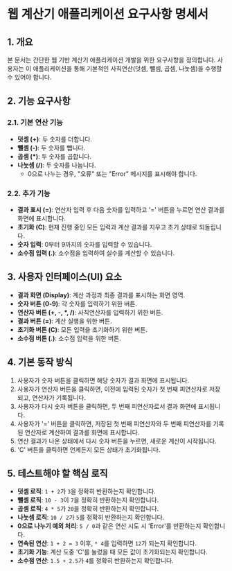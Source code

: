 # 웹 계산기 애플리케이션 요구사항 명세서

## 1. 개요

본 문서는 간단한 웹 기반 계산기 애플리케이션 개발을 위한 요구사항을 정의합니다. 사용자는 이 애플리케이션을 통해 기본적인 사칙연산(덧셈, 뺄셈, 곱셈, 나눗셈)을 수행할 수 있어야 합니다.

## 2. 기능 요구사항

### 2.1. 기본 연산 기능

*   **덧셈 (+)**: 두 숫자를 더합니다.
*   **뺄셈 (-)**: 두 숫자를 뺍니다.
*   **곱셈 (*)**: 두 숫자를 곱합니다.
*   **나눗셈 (/)**: 두 숫자를 나눕니다.
    *   0으로 나누는 경우, "오류" 또는 "Error" 메시지를 표시해야 합니다.

### 2.2. 추가 기능

*   **결과 표시 (=)**: 연산자 입력 후 다음 숫자를 입력하고 '=' 버튼을 누르면 연산 결과를 화면에 표시합니다.
*   **초기화 (C)**: 현재 진행 중인 모든 입력과 계산 결과를 지우고 초기 상태로 되돌립니다.
*   **숫자 입력**: 0부터 9까지의 숫자를 입력할 수 있습니다.
*   **소수점 입력 (.)**: 소수점을 입력하여 실수를 계산할 수 있습니다.

## 3. 사용자 인터페이스(UI) 요소

*   **결과 화면 (Display)**: 계산 과정과 최종 결과를 표시하는 화면 영역.
*   **숫자 버튼 (0-9)**: 각 숫자를 입력하기 위한 버튼.
*   **연산자 버튼 (+, -, *, /)**: 사칙연산자를 입력하기 위한 버튼.
*   **결과 버튼 (=)**: 계산 실행을 위한 버튼.
*   **초기화 버튼 (C)**: 모든 입력을 초기화하기 위한 버튼.
*   **소수점 버튼 (.)**: 소수점 입력을 위한 버튼.

## 4. 기본 동작 방식

1.  사용자가 숫자 버튼을 클릭하면 해당 숫자가 결과 화면에 표시됩니다.
2.  사용자가 연산자 버튼을 클릭하면, 이전에 입력된 숫자가 첫 번째 피연산자로 저장되고, 연산자가 기록됩니다.
3.  사용자가 다시 숫자 버튼을 클릭하면, 두 번째 피연산자로서 결과 화면에 표시됩니다.
4.  사용자가 '=' 버튼을 클릭하면, 저장된 첫 번째 피연산자와 두 번째 피연산자를 기록된 연산자로 계산하여 결과를 화면에 표시합니다.
5.  연산 결과가 나온 상태에서 다시 숫자 버튼을 누르면, 새로운 계산이 시작됩니다.
6.  'C' 버튼을 클릭하면 언제든지 모든 상태가 초기화됩니다.

## 5. 테스트해야 할 핵심 로직

*   **덧셈 로직**: `1 + 2`가 `3`을 정확히 반환하는지 확인합니다.
*   **뺄셈 로직**: `10 - 3`이 `7`을 정확히 반환하는지 확인합니다.
*   **곱셈 로직**: `4 * 5`가 `20`을 정확히 반환하는지 확인합니다.
*   **나눗셈 로직**: `10 / 2`가 `5`를 정확히 반환하는지 확인합니다.
*   **0으로 나누기 예외 처리**: `5 / 0`과 같은 연산 시도 시 'Error'를 반환하는지 확인합니다.
*   **연속된 연산**: `1 + 2 = 3` 이후, `* 4`를 입력하면 `12`가 되는지 확인합니다.
*   **초기화 기능**: 계산 도중 'C'를 눌렀을 때 모든 값이 초기화되는지 확인합니다.
*   **소수점 연산**: `1.5 + 2.5`가 `4`를 정확히 반환하는지 확인합니다.
